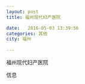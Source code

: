 ```yaml
--- 
layout: post 
title: 福州现代妇产医院

date:   2016-05-03 13:39:56 
categories: 其他  
city: 福州
  
--- 
```

   
福州现代妇产医院

信息

